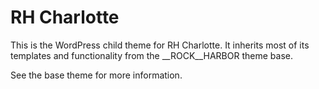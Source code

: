 # RH Charlotte

This is the WordPress child theme for RH Charlotte. It inherits most of its
templates and functionality from the __ROCK__HARBOR theme base.

See the base theme for more information.

